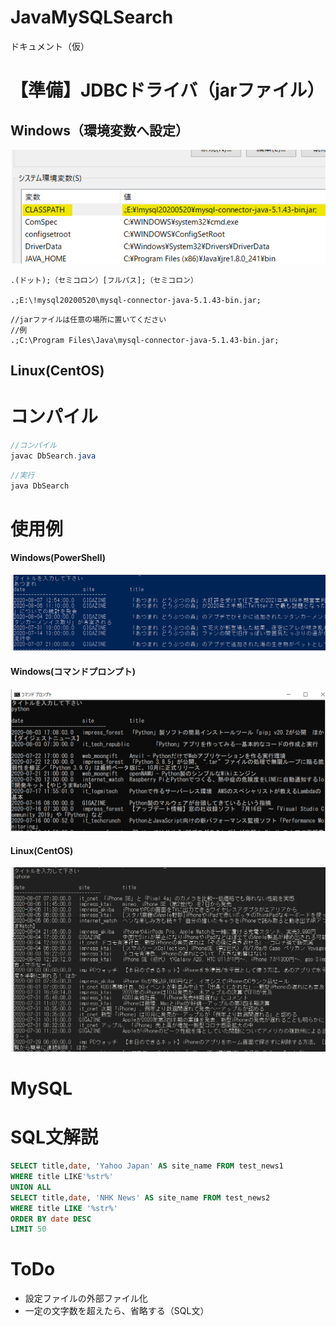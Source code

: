 # JavaMySQLSearch
ドキュメント（仮）

# 【準備】JDBCドライバ（jarファイル）
## Windows（環境変数へ設定）

![jdbc](image/jdbc1.png)

```
.(ドット);（セミコロン）[フルパス];（セミコロン）

.;E:\!mysql20200520\mysql-connector-java-5.1.43-bin.jar;
```
```
//jarファイルは任意の場所に置いてください
//例
.;C:\Program Files\Java\mysql-connector-java-5.1.43-bin.jar;

```

## Linux(CentOS)

# コンパイル
```Java
//コンパイル
javac DbSearch.java
```
```Java
//実行
java DbSearch
```

# 使用例
#### Windows(PowerShell)
![hoge](image/search01.png)


#### Windows(コマンドプロンプト)
![hoge](image/search03.png)

#### Linux(CentOS)
![hoge](image/search02.png)

# MySQL

# SQL文解説
```SQL
SELECT title,date, 'Yahoo Japan' AS site_name FROM test_news1 
WHERE title LIKE'%str%'
UNION ALL
SELECT title,date, 'NHK News' AS site_name FROM test_news2 
WHERE title LIKE '%str%'
ORDER BY date DESC 
LIMIT 50
```

# ToDo
- 設定ファイルの外部ファイル化
- 一定の文字数を超えたら、省略する（SQL文）
